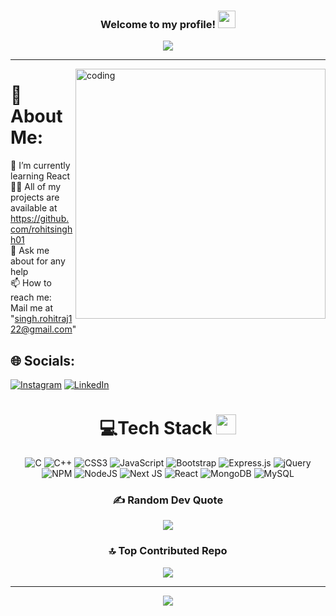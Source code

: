 <h3 align="center">
     Welcome to my profile!
  <img src="https://media.giphy.com/media/hvRJCLFzcasrR4ia7z/giphy.gif" width="28">
</h3>
<p align="center">
  <a href="https://github.com/rohitsinghh01"><img src="https://readme-typing-svg.herokuapp.com?color=%2336BCF7&center=true&vCenter=true&lines=Hi+%2C+I+am+Rohit;CSE+Undergrad+@+IIITDMJ'25"></a>
</p>

---

<img align="right" alt="coding" width="400" src="https://camo.githubusercontent.com/cae12fddd9d6982901d82580bdf321d81fb299141098ca1c2d4891870827bf17/68747470733a2f2f6d69726f2e6d656469756d2e636f6d2f6d61782f313336302f302a37513379765349765f7430696f4a2d5a2e676966">
<div align="left">


# 💫 About Me:
🌱 I’m currently learning React<br>
👨‍💻 All of my projects are available at https://github.com/rohitsinghh01
  <br>
💬 Ask me about for any help<br>
📫 How to reach me:
  <br> Mail me at "singh.rohitraj122@gmail.com"
  </div>


## 🌐 Socials:
[![Instagram](https://img.shields.io/badge/Instagram-%23E4405F.svg?logo=Instagram&logoColor=white)](https://instagram.com/its_.rohitsingh) [![LinkedIn](https://img.shields.io/badge/LinkedIn-%230077B5.svg?logo=linkedin&logoColor=white)](https://linkedin.com/in/rohitsingh) 

<div align="center">

# 💻Tech Stack <img src = "https://media2.giphy.com/media/QssGEmpkyEOhBCb7e1/giphy.gif?cid=ecf05e47a0n3gi1bfqntqmob8g9aid1oyj2wr3ds3mg700bl&rid=giphy.gif" width = 32px>
![C](https://img.shields.io/badge/c-%2300599C.svg?style=for-the-badge&logo=c&logoColor=white) ![C++](https://img.shields.io/badge/c++-%2300599C.svg?style=for-the-badge&logo=c%2B%2B&logoColor=white) ![CSS3](https://img.shields.io/badge/css3-%231572B6.svg?style=for-the-badge&logo=css3&logoColor=white) ![JavaScript](https://img.shields.io/badge/javascript-%23323330.svg?style=for-the-badge&logo=javascript&logoColor=%23F7DF1E) ![Bootstrap](https://img.shields.io/badge/bootstrap-%23563D7C.svg?style=for-the-badge&logo=bootstrap&logoColor=white) ![Express.js](https://img.shields.io/badge/express.js-%23404d59.svg?style=for-the-badge&logo=express&logoColor=%2361DAFB) ![jQuery](https://img.shields.io/badge/jquery-%230769AD.svg?style=for-the-badge&logo=jquery&logoColor=white) ![NPM](https://img.shields.io/badge/NPM-%23000000.svg?style=for-the-badge&logo=npm&logoColor=white) ![NodeJS](https://img.shields.io/badge/node.js-6DA55F?style=for-the-badge&logo=node.js&logoColor=white) ![Next JS](https://img.shields.io/badge/Next-black?style=for-the-badge&logo=next.js&logoColor=white) ![React](https://img.shields.io/badge/react-%2320232a.svg?style=for-the-badge&logo=react&logoColor=%2361DAFB) ![MongoDB](https://img.shields.io/badge/MongoDB-%234ea94b.svg?style=for-the-badge&logo=mongodb&logoColor=white) ![MySQL](https://img.shields.io/badge/mysql-%2300f.svg?style=for-the-badge&logo=mysql&logoColor=white)
<!-- # 📊 GitHub Stats:
![](https://github-readme-stats.vercel.app/api?username=rohitsinghh01&theme=dark&hide_border=false&include_all_commits=true&count_private=true)<br/>
![](https://github-readme-streak-stats.herokuapp.com/?user=rohitsinghh01&theme=dark&hide_border=false)<br/>
![](https://github-readme-stats.vercel.app/api/top-langs/?username=rohitsinghh01&theme=dark&hide_border=false&include_all_commits=true&count_private=true&layout=compact)
 -->
### ✍️ Random Dev Quote
![](https://quotes-github-readme.vercel.app/api?type=horizontal&theme=tokyonight)

### 🔝 Top Contributed Repo
![](https://github-contributor-stats.vercel.app/api?username=rohitsinghh01&limit=5&theme=dark&combine_all_yearly_contributions=true)

---
[![](https://visitcount.itsvg.in/api?id=rohitsinghh01&icon=0&color=0)](https://visitcount.itsvg.in)

</div>
